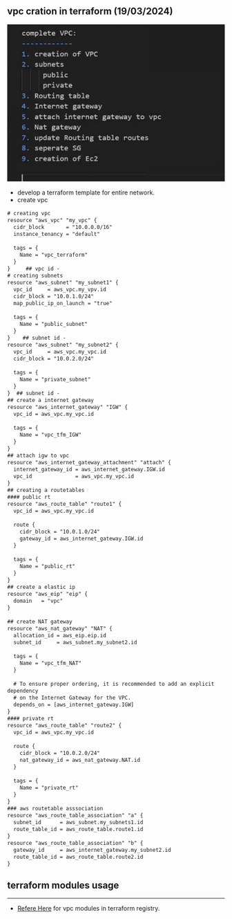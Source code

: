 vpc cration in terraform (19/03/2024)
----------------------------------------------------------
![preview](./images/tf26.png)
* develop a terraform template for entire network.
* create vpc
```t
# creating vpc
resource "aws_vpc" "my_vpc" {
  cidr_block       = "10.0.0.0/16"
  instance_tenancy = "default"

  tags = {
    Name = "vpc_terraform"
  }
}     ## vpc id -
# creating subnets
resource "aws_subnet" "my_subnet1" {
  vpc_id     = aws_vpc.my_vpv.id
  cidr_block = "10.0.1.0/24"
  map_public_ip_on_launch = "true"

  tags = {
    Name = "public_subnet"
  }
}    ## subnet id -
resource "aws_subnet" "my_subnet2" {
  vpc_id     = aws_vpc.my_vpc.id
  cidr_block = "10.0.2.0/24"

  tags = {
    Name = "private_subnet"
  }
}  ## subnet id -
## create a internet gateway
resource "aws_internet_gateway" "IGW" {
  vpc_id = aws_vpc.my_vpc.id

  tags = {
    Name = "vpc_tfm_IGW"
  }
}
## attach igw to vpc
resource "aws_internet_gateway_attachment" "attach" {
  internet_gateway_id = aws_internet_gateway.IGW.id
  vpc_id              = aws_vpc.my_vpc.id
}
## creating a routetables
#### public rt
resource "aws_route_table" "route1" {
  vpc_id = aws_vpc.my_vpc.id

  route {
    cidr_block = "10.0.1.0/24"
    gateway_id = aws_internet_gateway.IGW.id
  }

  tags = {
    Name = "public_rt"
  }
}
## create a elastic ip
resource "aws_eip" "eip" {
  domain   = "vpc"
}

## create NAT gateway
resource "aws_nat_gateway" "NAT" {
  allocation_id = aws_eip.eip.id
  subnet_id     = aws_subnet.my_subnet2.id

  tags = {
    Name = "vpc_tfm_NAT"
  }

  # To ensure proper ordering, it is recommended to add an explicit dependency
  # on the Internet Gateway for the VPC.
  depends_on = [aws_internet_gateway.IGW]
}
#### private rt
resource "aws_route_table" "route2" {
  vpc_id = aws_vpc.my_vpc.id

  route {
    cidr_block = "10.0.2.0/24"
    nat_gateway_id = aws_nat_gateway.NAT.id
  }

  tags = {
    Name = "private_rt"
  }
}
### aws routetable asssociation
resource "aws_route_table_association" "a" {
  subnet_id      = aws_subnet.my_subnets1.id
  route_table_id = aws_route_table.route1.id
}
resource "aws_route_table_association" "b" {
  gateway_id     = aws_internet_gateway.my_subnet2.id
  route_table_id = aws_route_table.route2.id
}
```
## terraform modules usage
-----------------------------------------
* [Refere Here](https://registry.terraform.io/modules/terraform-aws-modules/vpc/aws/latest) for vpc modules in terraform registry.


